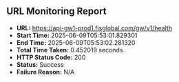 ## URL Monitoring Report

- **URL:** https://api-gw1-prod1.fisglobal.com/gw/v1/health
- **Start Time:** 2025-06-09T05:53:01.829301
- **End Time:** 2025-06-09T05:53:02.281320
- **Total Time Taken:** 0.452019 seconds
- **HTTP Status Code:** 200
- **Status:** Success
- **Failure Reason:** N/A
